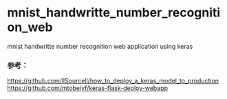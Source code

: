 # mnist_handwritte_number_recognition_web
mnist handwritte number recognition web application using keras




### 参考：
https://github.com/llSourcell/how_to_deploy_a_keras_model_to_production
https://github.com/mtobeiyf/keras-flask-deploy-webapp
